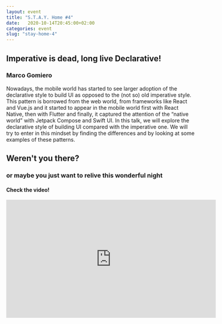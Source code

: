 ```yaml
---
layout: event
title: "S.T.A.Y. Home #4"
date:   2020-10-14T20:45:00+02:00
categories: event
slug: "stay-home-4"
---
```


## Imperative is dead, long live Declarative!

### Marco Gomiero

Nowadays, the mobile world has started to see larger adoption of the declarative style to build UI as opposed to the (not so) old imperative style. This pattern is borrowed from the web world, from frameworks like React and Vue.js and it started to appear in the mobile world first with React Native, then with Flutter and finally, it captured the attention of the “native world” with Jetpack Compose and Swift UI. In this talk, we will explore the declarative style of building UI compared with the imperative one. We will try to enter in this mindset by finding the differences and by looking at some examples of these patterns.

## Weren't you there?

### or maybe you just want to relive this wonderful night

<section class="fb-links">

#### Check the video!

<iframe class="video-embed" src="https://www.youtube.com/embed/pxzxFhwgqt8" width="560" height="315" frameborder="0" allow="accelerometer; autoplay; encrypted-media; gyroscope; picture-in-picture" allowfullscreen></iframe>
</section>

